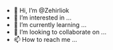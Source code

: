 - 👋 Hi, I’m @Zehirliok
- 👀 I’m interested in ...
- 🌱 I’m currently learning ...
- 💞️ I’m looking to collaborate on ...
- 📫 How to reach me ...

<!---
Zehirliok/Zehirliok is a ✨ special ✨ repository because its `README.md` (this file) appears on your GitHub profile.
You can click the Preview link to take a look at your changes.
--->

